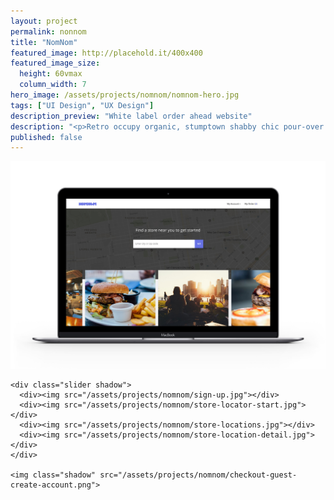 ```yaml
---
layout: project
permalink: nonnom
title: "NomNom"
featured_image: http://placehold.it/400x400
featured_image_size:
  height: 60vmax
  column_width: 7
hero_image: /assets/projects/nomnom/nomnom-hero.jpg
tags: ["UI Design", "UX Design"]
description_preview: "White label order ahead website"
description: "<p>Retro occupy organic, stumptown shabby chic pour-over roof party DIY normcore. Actually artisan organic occupy, Wes Anderson ugh whatever pour-over gastropub selvage. Chillwave craft beer tote bag stumptown quinoa hashtag.</p>"
published: false
---
```


<div class="grid grid--justify-center">

  <div class="grid__col-12"><img src="/assets/projects/nomnom/nomnom-stores.jpg"></div>

  <div class="grid__col-10">

    <div class="slider shadow">
      <div><img src="/assets/projects/nomnom/sign-up.jpg"></div>
      <div><img src="/assets/projects/nomnom/store-locator-start.jpg"></div>
      <div><img src="/assets/projects/nomnom/store-locations.jpg"></div>
      <div><img src="/assets/projects/nomnom/store-location-detail.jpg"></div>
    </div>

    <img class="shadow" src="/assets/projects/nomnom/checkout-guest-create-account.png">

  </div>
</div>